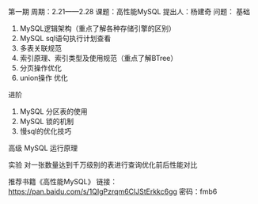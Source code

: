 第一期
周期：2.21——2.28
课题：高性能MySQL
提出人：杨建奇
问题：
基础
1. MySQL逻辑架构（重点了解各种存储引擎的区别）
2. MySQL sql语句执行计划查看
3. 多表关联规范
4. 索引原理、索引类型及使用规范（重点了解BTree）
5. 分页操作优化
6. union操作 优化

进阶
1. MySQL 分区表的使用
2. MySQL 锁的机制
3. 慢sql的优化技巧

高级
 MySQL 运行原理
 
实验
对一张数量达到千万级别的表进行查询优化前后性能对比

推荐书籍《高性能MySQL》
链接：https://pan.baidu.com/s/1QIgPzrqm6ClJStErkkc6gg 密码：fmb6